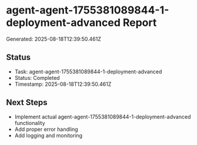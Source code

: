 # agent-agent-1755381089844-1-deployment-advanced Report

Generated: 2025-08-18T12:39:50.461Z

## Status
- Task: agent-agent-1755381089844-1-deployment-advanced
- Status: Completed
- Timestamp: 2025-08-18T12:39:50.461Z

## Next Steps
- Implement actual agent-agent-1755381089844-1-deployment-advanced functionality
- Add proper error handling
- Add logging and monitoring
